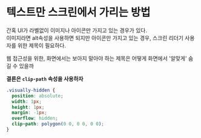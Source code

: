 # 텍스트만 스크린에서 가리는 방법

> [](https://velog.io/@ursr0706/%EC%9B%B9-%EC%A0%91%EA%B7%BC%EC%84%B1%EC%9D%84-%EA%B3%A0%EB%A0%A4%ED%95%98%EC%97%AC-%ED%85%8D%EC%8A%A4%ED%8A%B8-%EC%88%A8%EA%B8%B0%EA%B8%B0)

간혹 UI가 라벨없이 이미지나 아이콘만 가지고 있는 경우가 있다.  
이미지라면 alt속성을 사용하면 되지만 아이콘만 가지고 있는 경우, 스크린 리더기 사용자를 위한 제목이 필요하다.

웹 접근성을 위한, 화면에서는 보아지 말아야 하는 제목은 어떻게 화면에서 '알맞게' 숨길 수 있을까

**결론은 `clip-path` 속성을 사용하자**

```css
.visually-hidden {
  position: absolute;
  width: 1px;
  height: 1px;
  margin: -1px;
  overflow: hidden;
  clip-path: polygon(0 0, 0 0, 0 0);
}
```
